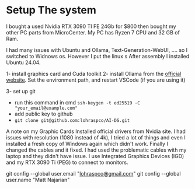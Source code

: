 # Setup The system
I bought a used Nvidia RTX 3090 TI FE 24Gb for $800 then bought my other PC parts from MicroCenter.
My PC has Ryzen 7 CPU and 32 GB of Ram. 


I had many issues with Ubuntu and Ollama, Text-Generation-WebUI, .... so I switched to Widnows os. However I put the linux s After assembly I installed Ubuntu 24.04.


1- install graphics card and Cuda toolkit
2- install Ollama from the [official website](https://ollama.com/download/windows). Set the environment path, and restart VSCode (if you are using it)

3- set up git
- run this command in cmd ```ssh-keygen -t ed25519 -C "your_email@example.com" ```
- add public key to github
-  `git clone git@github.com:lohraspco/AI-DS.git`






A note on my Graphic Cards 
Installed official drivers from Nvidia site. I had issues with resolution (1080 instead of 4k), I tried a lot of things and even I installed a fresh copy of Windows again which didn't work. Finally I changed the cables and it fixed. I had used the problematic cables with my laptop and they didn't have issue. 
I use Integrated Graphics Devices (IGD) and my RTX 3090 Ti (PEG) to connect to monitors. 




  git config --global user.email "lohraspco@gmail.com"
  git config --global user.name "Matt Najarian"